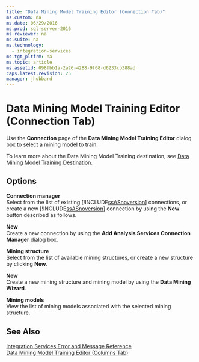 ```yaml
---
title: "Data Mining Model Training Editor (Connection Tab)"
ms.custom: na
ms.date: 06/29/2016
ms.prod: sql-server-2016
ms.reviewer: na
ms.suite: na
ms.technology: 
  - integration-services
ms.tgt_pltfrm: na
ms.topic: article
ms.assetid: 098fbb1a-2a26-4288-9f68-d6233cb388ad
caps.latest.revision: 25
manager: jhubbard
---
```

# Data Mining Model Training Editor (Connection Tab)
Use the **Connection** page of the **Data Mining Model Training Editor** dialog box to select a mining model to train.  
  
 To learn more about the Data Mining Model Training destination, see [Data Mining Model Training Destination](../../Topics/TopicNameNotContainA/Data-Mining-Model-Training-Destination.md).  
  
## Options  
 **Connection manager**  
 Select from the list of existing [!INCLUDE[ssASnoversion](../../Topics/TopicNameContainA/tokens/ssASnoversion_md.md)] connections, or create a new [!INCLUDE[ssASnoversion](../../Topics/TopicNameContainA/tokens/ssASnoversion_md.md)] connection by using the **New** button described as follows.  
  
 **New**  
 Create a new connection by using the **Add Analysis Services Connection Manager** dialog box.  
  
 **Mining structure**  
 Select from the list of available mining structures, or create a new structure by clicking **New**.  
  
 **New**  
 Create a new mining structure and mining model by using the **Data Mining Wizard**.  
  
 **Mining models**  
 View the list of mining models associated with the selected mining structure.  
  
## See Also  
 [Integration Services Error and Message Reference](../../Topics/TopicNameNotContainA/Integration-Services-Error-and-Message-Reference.md)   
 [Data Mining Model Training Editor (Columns Tab)](../../Topics/TopicNameNotContainA/Data-Mining-Model-Training-Editor--Columns-Tab-.md)